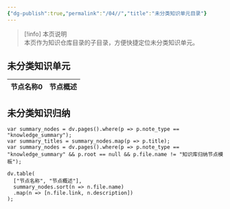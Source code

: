 ```yaml
---
{"dg-publish":true,"permalink":"/04//","title":"未分类知识单元目录"}
---
```



> [!info] 本页说明  
> 本页作为知识仓库目录的子目录，方便快捷定位未分类知识单元。

## 未分类知识单元

<div><table class="dataview table-view-table"><thead class="table-view-thead"><tr class="table-view-tr-header"><th class="table-view-th"><span data-tag-name="p" class="el-p">节点名称</span><span class="dataview small-text">0</span></th><th class="table-view-th"><span data-tag-name="p" class="el-p">节点概述</span></th></tr></thead><tbody class="table-view-tbody"></tbody></table></div>

## 未分类知识归纳

``` dataviewjs
var summary_nodes = dv.pages().where(p => p.note_type == "knowledge_summary");
var summary_titles = summary_nodes.map(p => p.title);
var summary_nodes = dv.pages().where(p => p.note_type == "knowledge_summary" && p.root == null && p.file.name != "知识库归纳节点模板");

dv.table(
  ["节点名称", "节点概述"],
  summary_nodes.sort(n => n.file.name)
  .map(n => [n.file.link, n.description])
);
```
